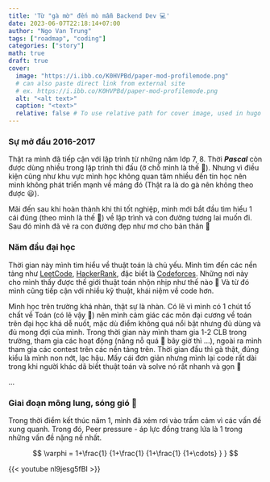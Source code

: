 ```yaml
---
title: 'Từ "gà mờ" đến mò mẫm Backend Dev 💻'
date: 2023-06-07T22:18:14+07:00
author: "Ngo Van Trung"
tags: ["roadmap", "coding"]
categories: ["story"]
math: true
draft: true
cover:
  image: "https://i.ibb.co/K0HVPBd/paper-mod-profilemode.png"
  # can also paste direct link from external site
  # ex. https://i.ibb.co/K0HVPBd/paper-mod-profilemode.png
  alt: "<alt text>"
  caption: "<text>"
  relative: false # To use relative path for cover image, used in hugo Page-bundles
---
```


### Sự mở đầu 2016-2017

Thật ra mình đã tiếp cận với lập trình từ những năm lớp 7, 8. Thời **_Pascal_** còn được dùng nhiều trong lập trình thi đấu (ở chỗ mình là thế 👀). Nhưng vì điều kiện cũng như khu vực mình học không quan tâm nhiều đến tin học nên mình không phát triển mạnh về mảng đó (Thật ra là do gà nên không theo được 😃).

Mãi đến sau khi hoàn thành khi thi tốt nghiệp, mình mới bắt đầu tìm hiểu 1 cái đúng (theo mình là thế 🐧) về lập trình và con đường tương lai muốn đi. Sau đó mình đã vẽ ra con đường đẹp như mơ cho bản thân 👀

### Năm đầu đại học

Thời gian này mình tìm hiểu về thuật toán là chủ yếu. Mình tìm đến các nền tảng như [LeetCode](https://leetcode.com/), [HackerRank](https://www.hackerrank.com/), đặc biết là [Codeforces](https://codeforces.com/). Những nơi này cho mình thấy được thế giới thuật toán nhộn nhịp như thế nào 🌊 Và từ đó mình cũng tiếp cận với nhiều kỹ thuật, khái niệm về code hơn.

Mình học trên trường khá nhàn, thật sự là nhàn. Có lẽ vì mình có 1 chút tố chất về Toán (có lẽ vậy 🐳) nên mình cảm giác các môn đại cương về toán trên đại học khá dễ nuốt, mặc dù điểm không quá nổi bật nhưng đủ dùng và đủ mong đợi của mình. Trong thời gian này mình tham gia 1-2 CLB trong trường, tham gia các hoạt động (năng nỗ quá 👀 bây giờ thì ...), ngoài ra mình tham gia các contest trên các nền tảng trên. Thời gian đầu thì gà thật, đúng kiểu là mình non nớt, lạc hậu. Mấy cái đơn giản nhưng mình lại code rất dài trong khi người khác dã biết thuật toán và solve nó rất nhanh và gọn 🤯

...

### Giai đoạn mông lung, sóng gió 🌊

Trong thời điểm kết thúc năm 1, mình đã xém rơi vào trầm cảm vì các vấn đề xung quanh. Trong đó, Peer pressure - áp lực đồng trang lứa là 1 trong những vấn đề nặng nề nhất.

$$
 \varphi = 1+\frac{1} {1+\frac{1} {1+\frac{1} {1+\cdots} } }
$$

{{< youtube nl9jesg5fBI >}}
